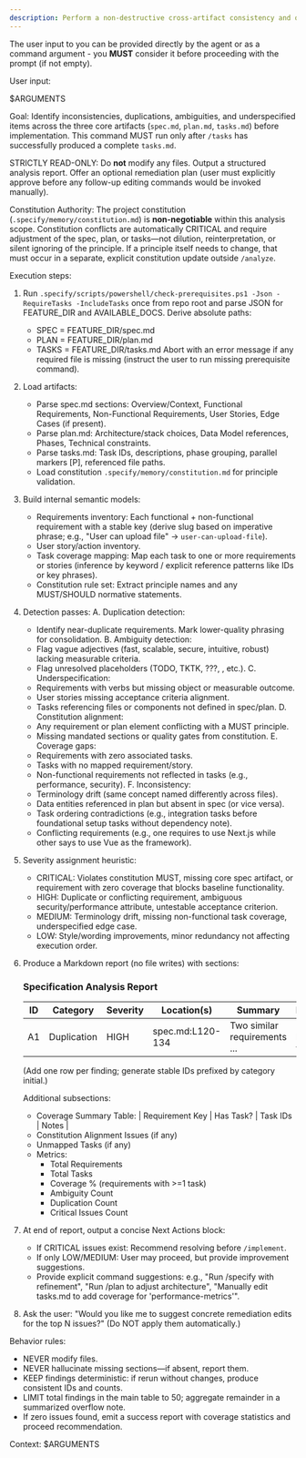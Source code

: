 ```yaml
---
description: Perform a non-destructive cross-artifact consistency and quality analysis across spec.md, plan.md, and tasks.md after task generation.
---
```


The user input to you can be provided directly by the agent or as a command argument - you **MUST** consider it before proceeding with the prompt (if not empty).

User input:

$ARGUMENTS

Goal: Identify inconsistencies, duplications, ambiguities, and underspecified items across the three core artifacts (`spec.md`, `plan.md`, `tasks.md`) before implementation. This command MUST run only after `/tasks` has successfully produced a complete `tasks.md`.

STRICTLY READ-ONLY: Do **not** modify any files. Output a structured analysis report. Offer an optional remediation plan (user must explicitly approve before any follow-up editing commands would be invoked manually).

Constitution Authority: The project constitution (`.specify/memory/constitution.md`) is **non-negotiable** within this analysis scope. Constitution conflicts are automatically CRITICAL and require adjustment of the spec, plan, or tasks—not dilution, reinterpretation, or silent ignoring of the principle. If a principle itself needs to change, that must occur in a separate, explicit constitution update outside `/analyze`.

Execution steps:

1. Run `.specify/scripts/powershell/check-prerequisites.ps1 -Json -RequireTasks -IncludeTasks` once from repo root and parse JSON for FEATURE_DIR and AVAILABLE_DOCS. Derive absolute paths:
   - SPEC = FEATURE_DIR/spec.md
   - PLAN = FEATURE_DIR/plan.md
   - TASKS = FEATURE_DIR/tasks.md
   Abort with an error message if any required file is missing (instruct the user to run missing prerequisite command).

2. Load artifacts:
   - Parse spec.md sections: Overview/Context, Functional Requirements, Non-Functional Requirements, User Stories, Edge Cases (if present).
   - Parse plan.md: Architecture/stack choices, Data Model references, Phases, Technical constraints.
   - Parse tasks.md: Task IDs, descriptions, phase grouping, parallel markers [P], referenced file paths.
   - Load constitution `.specify/memory/constitution.md` for principle validation.

3. Build internal semantic models:
   - Requirements inventory: Each functional + non-functional requirement with a stable key (derive slug based on imperative phrase; e.g., "User can upload file" -> `user-can-upload-file`).
   - User story/action inventory.
   - Task coverage mapping: Map each task to one or more requirements or stories (inference by keyword / explicit reference patterns like IDs or key phrases).
   - Constitution rule set: Extract principle names and any MUST/SHOULD normative statements.

4. Detection passes:
   A. Duplication detection:
      - Identify near-duplicate requirements. Mark lower-quality phrasing for consolidation.
   B. Ambiguity detection:
      - Flag vague adjectives (fast, scalable, secure, intuitive, robust) lacking measurable criteria.
      - Flag unresolved placeholders (TODO, TKTK, ???, <placeholder>, etc.).
   C. Underspecification:
      - Requirements with verbs but missing object or measurable outcome.
      - User stories missing acceptance criteria alignment.
      - Tasks referencing files or components not defined in spec/plan.
   D. Constitution alignment:
      - Any requirement or plan element conflicting with a MUST principle.
      - Missing mandated sections or quality gates from constitution.
   E. Coverage gaps:
      - Requirements with zero associated tasks.
      - Tasks with no mapped requirement/story.
      - Non-functional requirements not reflected in tasks (e.g., performance, security).
   F. Inconsistency:
      - Terminology drift (same concept named differently across files).
      - Data entities referenced in plan but absent in spec (or vice versa).
      - Task ordering contradictions (e.g., integration tasks before foundational setup tasks without dependency note).
      - Conflicting requirements (e.g., one requires to use Next.js while other says to use Vue as the framework).

5. Severity assignment heuristic:
   - CRITICAL: Violates constitution MUST, missing core spec artifact, or requirement with zero coverage that blocks baseline functionality.
   - HIGH: Duplicate or conflicting requirement, ambiguous security/performance attribute, untestable acceptance criterion.
   - MEDIUM: Terminology drift, missing non-functional task coverage, underspecified edge case.
   - LOW: Style/wording improvements, minor redundancy not affecting execution order.

6. Produce a Markdown report (no file writes) with sections:

   ### Specification Analysis Report
   | ID | Category | Severity | Location(s) | Summary | Recommendation |
   |----|----------|----------|-------------|---------|----------------|
   | A1 | Duplication | HIGH | spec.md:L120-134 | Two similar requirements ... | Merge phrasing; keep clearer version |
   (Add one row per finding; generate stable IDs prefixed by category initial.)

   Additional subsections:
   - Coverage Summary Table:
     | Requirement Key | Has Task? | Task IDs | Notes |
   - Constitution Alignment Issues (if any)
   - Unmapped Tasks (if any)
   - Metrics:
     * Total Requirements
     * Total Tasks
     * Coverage % (requirements with >=1 task)
     * Ambiguity Count
     * Duplication Count
     * Critical Issues Count

7. At end of report, output a concise Next Actions block:
   - If CRITICAL issues exist: Recommend resolving before `/implement`.
   - If only LOW/MEDIUM: User may proceed, but provide improvement suggestions.
   - Provide explicit command suggestions: e.g., "Run /specify with refinement", "Run /plan to adjust architecture", "Manually edit tasks.md to add coverage for 'performance-metrics'".

8. Ask the user: "Would you like me to suggest concrete remediation edits for the top N issues?" (Do NOT apply them automatically.)

Behavior rules:
- NEVER modify files.
- NEVER hallucinate missing sections—if absent, report them.
- KEEP findings deterministic: if rerun without changes, produce consistent IDs and counts.
- LIMIT total findings in the main table to 50; aggregate remainder in a summarized overflow note.
- If zero issues found, emit a success report with coverage statistics and proceed recommendation.

Context: $ARGUMENTS
